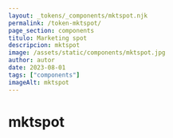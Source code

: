 ```yaml
---
layout: _tokens/_components/mktspot.njk
permalink: /token-mktspot/
page_section: components
titulo: Marketing spot
descripcion: mktspot
image: /assets/static/components/mktspot.jpg
author: autor
date: 2023-08-01
tags: ["components"]
imageAlt: mktspot
---
```


# mktspot
